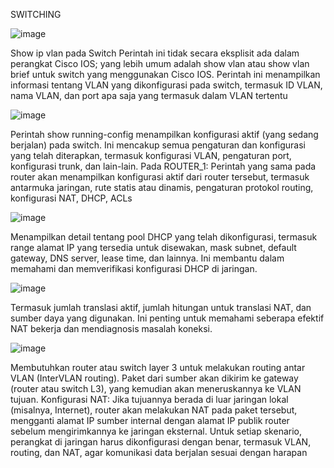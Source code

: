 SWITCHING

![image](https://github.com/firehooman/Laprak-Jaringan-Komputer/assets/126407683/0f611407-4559-4be4-a686-85f87bc2410f)

Show ip vlan pada Switch Perintah ini tidak secara eksplisit ada dalam perangkat Cisco IOS; yang lebih umum adalah show vlan atau show vlan brief untuk switch yang menggunakan Cisco IOS. Perintah ini menampilkan informasi tentang VLAN yang dikonfigurasi pada switch, termasuk ID VLAN, nama VLAN, dan port apa saja yang termasuk dalam VLAN tertentu

![image](https://github.com/firehooman/Laprak-Jaringan-Komputer/assets/126407683/ececb644-ce26-4518-a213-a7afbbca9b96)

Perintah show running-config menampilkan konfigurasi aktif (yang sedang berjalan) pada switch. Ini mencakup semua pengaturan dan konfigurasi yang telah diterapkan, termasuk konfigurasi VLAN, pengaturan port, konfigurasi trunk, dan lain-lain. Pada ROUTER_1: Perintah yang sama pada router akan menampilkan konfigurasi aktif dari router tersebut, termasuk antarmuka jaringan, rute statis atau dinamis, pengaturan protokol routing, konfigurasi NAT, DHCP, ACLs

![image](https://github.com/firehooman/Laprak-Jaringan-Komputer/assets/126407683/c21b9dd3-a3a4-48f9-b457-96779d5dac33)

Menampilkan detail tentang pool DHCP yang telah dikonfigurasi, termasuk range alamat IP yang tersedia untuk disewakan, mask subnet, default gateway, DNS server, lease time, dan lainnya. Ini membantu dalam memahami dan memverifikasi konfigurasi DHCP di jaringan.

![image](https://github.com/firehooman/Laprak-Jaringan-Komputer/assets/126407683/b9173eac-3269-4ac6-93ec-d063c34c7d2b)

Termasuk jumlah translasi aktif, jumlah hitungan untuk translasi NAT, dan sumber daya yang 
digunakan. Ini penting untuk memahami seberapa efektif NAT bekerja dan mendiagnosis masalah 
koneksi.

![image](https://github.com/firehooman/Laprak-Jaringan-Komputer/assets/126407683/32023fbb-ec2a-4ecc-84c1-bea66fcbac3f)

Membutuhkan router atau switch layer 3 untuk melakukan routing antar VLAN (InterVLAN routing). Paket dari sumber akan dikirim ke gateway (router atau switch L3), yang kemudian akan meneruskannya ke VLAN tujuan. Konfigurasi NAT: Jika tujuannya berada di luar jaringan lokal (misalnya, Internet), router akan melakukan NAT pada paket tersebut, mengganti alamat IP sumber internal dengan alamat IP publik router sebelum mengirimkannya ke jaringan eksternal. Untuk setiap skenario, perangkat di jaringan harus dikonfigurasi dengan benar, termasuk VLAN, routing, dan NAT, agar komunikasi data berjalan sesuai dengan harapan
